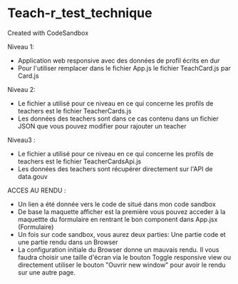 # Teach-r_test_technique
Created with CodeSandbox

Niveau 1:
- Application web responsive avec des données de profil écrits en dur
- Pour l'utiliser remplacer dans le fichier App.js le fichier TeachCard.js par Card.js

Niveau 2: 
- Le fichier a utilisé pour ce niveau en ce qui concerne les profils de teachers est le fichier TeacherCards.js
- Les données des teachers sont dans ce cas contenu dans un fichier JSON que vous pouvez modifier pour rajouter un teacher 

Niveau3 : 
- Le fichier a utilisé pour ce niveau en ce qui concerne les profils de teachers est le fichier TeacherCardsApi.js
- Les données des teachers sont récupérer directement sur l'API de data.gouv


ACCES AU RENDU :

- Un lien a été donnée vers le code de situé dans mon code sandbox 
- De base la maquette afficher est la première vous pouvez acceder à la maquettte du formulaire en rentrant le bon component dans App.jsx (Formulaire)
- Un fois sur code sandbox, vous aurez deux parties: Une partie code et une partie rendu dans un Browser
- La configuration initiale du Browser donne un mauvais rendu. Il vous faudra choisir une taille d'écran via le bouton Toggle responsive view ou directement utiliser le bouton "Ouvrir new window" pour avoir le rendu sur une autre page. 
